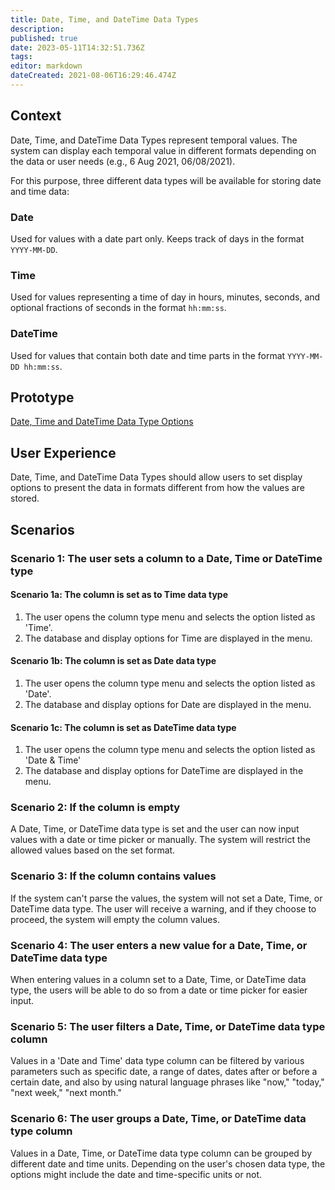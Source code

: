 ```yaml
---
title: Date, Time, and DateTime Data Types
description: 
published: true
date: 2023-05-11T14:32:51.736Z
tags: 
editor: markdown
dateCreated: 2021-08-06T16:29:46.474Z
---
```


## Context

Date, Time, and DateTime Data Types represent temporal values. The system can display each temporal value in different formats depending on the data or user needs (e.g., 6 Aug 2021, 06/08/2021).

For this purpose, three different data types will be available for storing date and time data:

### Date

Used for values with a date part only. Keeps track of days in the format `YYYY-MM-DD`.

### Time

Used for values representing a time of day in hours, minutes, seconds, and optional fractions of seconds in the format `hh:mm:ss`.

### DateTime

Used for values that contain both date and time parts in the format `YYYY-MM-DD hh:mm:ss`.

## Prototype

[Date, Time and DateTime Data Type Options](https://www.figma.com/proto/Uaf1ntcldzK2U41Jhw6vS2/Mathesar-MVP?page-id=7250%3A80778&node-id=7251%3A82246&viewport=300%2C48%2C0.41&scaling=min-zoom)

## User Experience

Date, Time, and DateTime Data Types should allow users to set display options to present the data in formats different from how the values are stored.

## Scenarios

### Scenario 1: The user sets a column to a Date, Time or DateTime type

#### Scenario 1a: The column is set as to Time data type

1. The user opens the column type menu and selects the option listed as 'Time'.
2. The database and display options for Time are displayed in the menu.

#### Scenario 1b: The column is set as Date data type

1. The user opens the column type menu and selects the option listed as 'Date'.
2. The database and display options for Date are displayed in the menu.

#### Scenario 1c: The column is set as DateTime data type

1. The user opens the column type menu and selects the option listed as 'Date & Time'
2. The database and display options for DateTime are displayed in the menu.

### Scenario 2: If the column is empty

A Date, Time, or DateTime data type is set and the user can now input values with a date or time picker or manually. The system will restrict the allowed values based on the set format.

### Scenario 3: If the column contains values

If the system can't parse the values, the system will not set a Date, Time, or DateTime data type. The user will receive a warning, and if they choose to proceed, the system will empty the column values.

### Scenario 4: The user enters a new value for a Date, Time, or DateTime data type

When entering values in a column set to a Date, Time, or DateTime data type, the users will be able to do so from a date or time picker for easier input.

### Scenario 5: The user filters a Date, Time, or DateTime data type column

Values in a 'Date and Time' data type column can be filtered by various parameters such as specific date, a range of dates, dates after or before a certain date, and also by using natural language phrases like "now," "today," "next week," "next month."

### Scenario 6: The user groups a Date, Time, or DateTime data type column

Values in a Date, Time, or DateTime data type column can be grouped by different date and time units. Depending on the user's chosen data type, the options might include the date and time-specific units or not.
